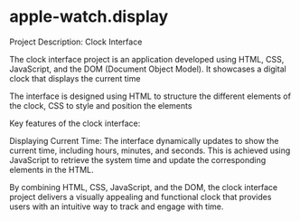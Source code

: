 # apple-watch.display
Project Description: Clock Interface

The clock interface project is an application developed using HTML, CSS, JavaScript, and the DOM (Document Object Model). It showcases a digital clock that displays the current time

The interface is designed using HTML to structure the different elements of the clock, CSS to style and position the elements

Key features of the clock interface:

Displaying Current Time: The interface dynamically updates to show the current time, including hours, minutes, and seconds. This is achieved using JavaScript to retrieve the system time and update the corresponding elements in the HTML.

By combining HTML, CSS, JavaScript, and the DOM, the clock interface project delivers a visually appealing and functional clock that provides users with an intuitive way to track and engage with time.
